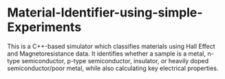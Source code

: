 # Material-Identifier-using-simple-Experiments
This is a C++-based simulator which classifies materials using Hall Effect and Magnetoresistance data. It identifies whether a sample is a metal, n-type semiconductor, p-type semiconductor, insulator, or heavily doped semiconductor/poor metal, while also calculating key electrical properties.
